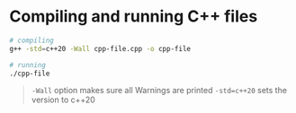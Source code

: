 # Compiling and running C++ files

```sh
# compiling
g++ -std=c++20 -Wall cpp-file.cpp -o cpp-file

# running
./cpp-file
```

> `-Wall` option makes sure all Warnings are printed
> `-std=c++20` sets the version to c++20
